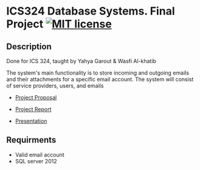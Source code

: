 # ICS324 Database Systems. Final Project [![MIT license](https://img.shields.io/badge/license-MIT-lightgrey.svg)](https://https://raw.githubusercontent.com/qirh/ICS324-FinalProject/master/LICENSE)

## Description
Done for ICS 324, taught by Yahya Garout & Wasfi Al-khatib

The system's main functionality is to store incoming and outgoing emails and their attachments for a specific email account. The system will consist of service providers, users, and emails

* [Project Proposal](https://github.com/qirh/ICS202-FinalProject/blob/master/Project%20Requirements.docx)

* [Project Report](https://github.com/qirh/ICS202-FinalProject/blob/master/Project%20Report.pdf)

* [Presentation](https://raw.githubusercontent.com/qirh/ICS202-FinalProject/master/help.txt)

## Requirments
* Valid email account
* SQL server 2012